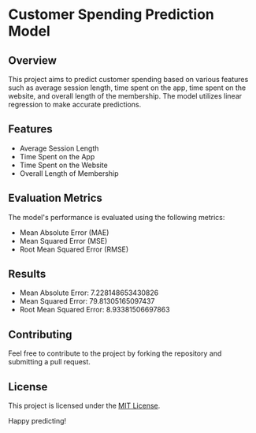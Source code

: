 # Customer Spending Prediction Model

## Overview
This project aims to predict customer spending based on various features such as average session length, time spent on the app, time spent on the website, and overall length of the membership. The model utilizes linear regression to make accurate predictions.

## Features
- Average Session Length
- Time Spent on the App
- Time Spent on the Website
- Overall Length of Membership

## Evaluation Metrics
The model's performance is evaluated using the following metrics:
- Mean Absolute Error (MAE)
- Mean Squared Error (MSE)
- Root Mean Squared Error (RMSE)

## Results
- Mean Absolute Error: 7.228148653430826
- Mean Squared Error: 79.81305165097437
- Root Mean Squared Error: 8.93381506697863

## Contributing
Feel free to contribute to the project by forking the repository and submitting a pull request.

## License
This project is licensed under the [MIT License](LICENSE).

Happy predicting!


